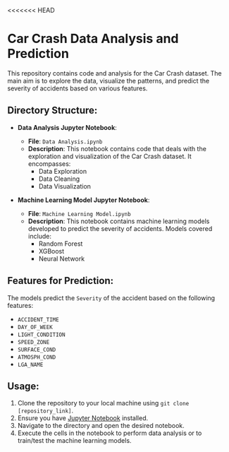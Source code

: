 <<<<<<< HEAD
# Car Crash Data Analysis and Prediction

This repository contains code and analysis for the Car Crash dataset. The main aim is to explore the data, visualize the patterns, and predict the severity of accidents based on various features.

## Directory Structure:

- **Data Analysis Jupyter Notebook**:
  - **File**: `Data Analysis.ipynb`
  - **Description**: This notebook contains code that deals with the exploration and visualization of the Car Crash dataset. It encompasses:
    - Data Exploration
    - Data Cleaning
    - Data Visualization

- **Machine Learning Model Jupyter Notebook**:
  - **File**: `Machine Learning Model.ipynb`
  - **Description**: This notebook contains machine learning models developed to predict the severity of accidents. Models covered include:
    - Random Forest
    - XGBoost
    - Neural Network

## Features for Prediction:

The models predict the `Severity` of the accident based on the following features:
- `ACCIDENT_TIME`
- `DAY_OF_WEEK`
- `LIGHT_CONDITION`
- `SPEED_ZONE`
- `SURFACE_COND`
- `ATMOSPH_COND`
- `LGA_NAME`

## Usage:

1. Clone the repository to your local machine using `git clone [repository_link]`.
2. Ensure you have [Jupyter Notebook](https://jupyter.org/install) installed.
3. Navigate to the directory and open the desired notebook.
4. Execute the cells in the notebook to perform data analysis or to train/test the machine learning models.
